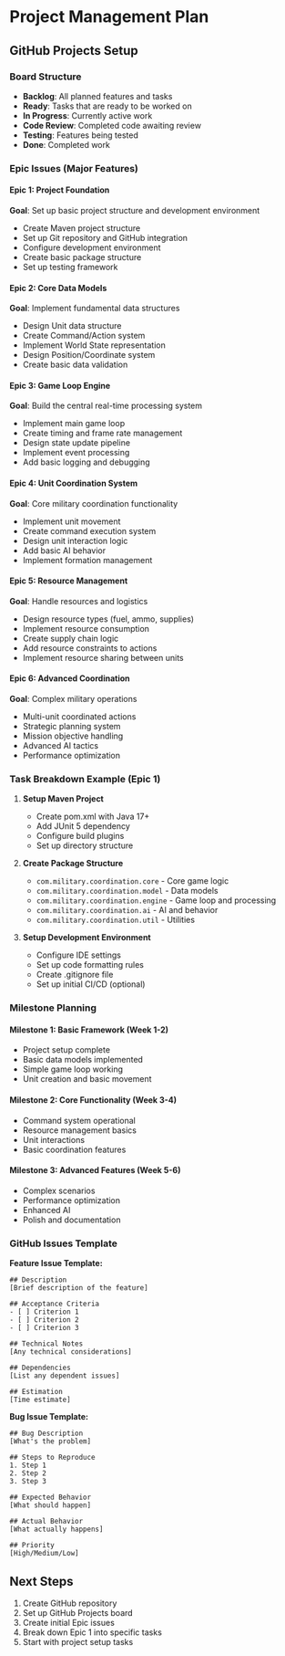 # Project Management Plan

## GitHub Projects Setup

### Board Structure
- **Backlog**: All planned features and tasks
- **Ready**: Tasks that are ready to be worked on
- **In Progress**: Currently active work
- **Code Review**: Completed code awaiting review
- **Testing**: Features being tested
- **Done**: Completed work

### Epic Issues (Major Features)

#### Epic 1: Project Foundation
**Goal**: Set up basic project structure and development environment
- Create Maven project structure
- Set up Git repository and GitHub integration
- Configure development environment
- Create basic package structure
- Set up testing framework

#### Epic 2: Core Data Models
**Goal**: Implement fundamental data structures
- Design Unit data structure
- Create Command/Action system
- Implement World State representation
- Design Position/Coordinate system
- Create basic data validation

#### Epic 3: Game Loop Engine
**Goal**: Build the central real-time processing system
- Implement main game loop
- Create timing and frame rate management
- Design state update pipeline
- Implement event processing
- Add basic logging and debugging

#### Epic 4: Unit Coordination System
**Goal**: Core military coordination functionality
- Implement unit movement
- Create command execution system
- Design unit interaction logic
- Add basic AI behavior
- Implement formation management

#### Epic 5: Resource Management
**Goal**: Handle resources and logistics
- Design resource types (fuel, ammo, supplies)
- Implement resource consumption
- Create supply chain logic
- Add resource constraints to actions
- Implement resource sharing between units

#### Epic 6: Advanced Coordination
**Goal**: Complex military operations
- Multi-unit coordinated actions
- Strategic planning system
- Mission objective handling
- Advanced AI tactics
- Performance optimization

### Task Breakdown Example (Epic 1)
1. **Setup Maven Project**
   - Create pom.xml with Java 17+
   - Add JUnit 5 dependency
   - Configure build plugins
   - Set up directory structure

2. **Create Package Structure**
   - `com.military.coordination.core` - Core game logic
   - `com.military.coordination.model` - Data models
   - `com.military.coordination.engine` - Game loop and processing
   - `com.military.coordination.ai` - AI and behavior
   - `com.military.coordination.util` - Utilities

3. **Setup Development Environment**
   - Configure IDE settings
   - Set up code formatting rules
   - Create .gitignore file
   - Set up initial CI/CD (optional)

### Milestone Planning

#### Milestone 1: Basic Framework (Week 1-2)
- Project setup complete
- Basic data models implemented
- Simple game loop working
- Unit creation and basic movement

#### Milestone 2: Core Functionality (Week 3-4)
- Command system operational
- Resource management basics
- Unit interactions
- Basic coordination features

#### Milestone 3: Advanced Features (Week 5-6)
- Complex scenarios
- Performance optimization
- Enhanced AI
- Polish and documentation

### GitHub Issues Template

**Feature Issue Template:**
```
## Description
[Brief description of the feature]

## Acceptance Criteria
- [ ] Criterion 1
- [ ] Criterion 2
- [ ] Criterion 3

## Technical Notes
[Any technical considerations]

## Dependencies
[List any dependent issues]

## Estimation
[Time estimate]
```

**Bug Issue Template:**
```
## Bug Description
[What's the problem]

## Steps to Reproduce
1. Step 1
2. Step 2
3. Step 3

## Expected Behavior
[What should happen]

## Actual Behavior
[What actually happens]

## Priority
[High/Medium/Low]
```

## Next Steps
1. Create GitHub repository
2. Set up GitHub Projects board
3. Create initial Epic issues
4. Break down Epic 1 into specific tasks
5. Start with project setup tasks
